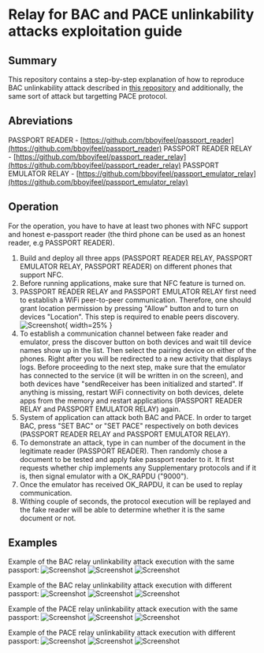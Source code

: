 # Relay for BAC and PACE unlinkability attacks exploitation guide

## Summary

This repository contains a step-by-step explanation of how to reproduce BAC unlinkability attack described in [this repository](https://github.com/ZDSmith/bac-protocol-unlinkability) and additionally, the same sort of attack but targetting PACE protocol.


## Abreviations

PASSPORT READER - [https://github.com/bboyifeel/passport_reader](https://github.com/bboyifeel/passport_reader)
PASSPORT READER RELAY - [https://github.com/bboyifeel/passport_reader_relay](https://github.com/bboyifeel/passport_reader_relay)
PASSPORT EMULATOR RELAY - [https://github.com/bboyifeel/passport_emulator_relay](https://github.com/bboyifeel/passport_emulator_relay)


## Operation

For the operation, you have to have at least two phones with NFC support and honest e-passport reader (the third phone can be used as an honest reader, e.g PASSPORT READER). 

1. Build and deploy all three apps (PASSPORT READER RELAY, PASSPORT EMULATOR RELAY, PASSPORT READER) on different phones that support NFC.
2. Before running applications, make sure that NFC feature is turned on.
3. PASSPORT READER RELAY and PASSPORT EMULATOR RELAY first need to establish a WiFi peer-to-peer communication. Therefore, one should grant location permission by pressing "Allow" button and to turn on devices "Location". This step is required to enable peers discovery.
![Screenshot](figs/bac_unlinkability_demo/location_permission_req.png "Reader/emulator relay location permission request"){ width=25% }
4. To establish a communication channel between fake reader and emulator, press the discover button on both devices and wait till device names show up in the list. Then select the pairing device on either of the phones. Right after you will be redirected to a new activity that displays logs. Before proceeding to the next step, make sure that the emulator has connected to the service (it will be written in on the screen), and both devices have "sendReceiver has been initialized and started". If anything is missing, restart WiFi connectivity on both devices, delete apps from the memory and restart applications (PASSPORT READER RELAY and PASSPORT EMULATOR RELAY) again.
5. System of application can attack both BAC and PACE. In order to target BAC, press "SET BAC" or "SET PACE" respectively on both devices (PASSPORT READER RELAY and PASSPORT EMULATOR RELAY).
6. To demonstrate an attack, type in can number of the document in the legitimate reader (PASSPORT READER). Then randomly chose a document to be tested and apply fake passport reader to it. It first requests whether chip implements any Supplementary protocols and if it is, then signal emulator with a OK\_RAPDU ("9000").
7. Once the emulator has received OK\_RAPDU, it can be used to replay communication.
8. Withing couple of seconds, the protocol execution will be replayed and the fake reader will be able to determine whether it is the same document or not.

## Examples

Example of the BAC relay unlinkability attack execution with the same passport:
![Screenshot](figs/bac_unlinkability_demo/bac_reader_relay_success.png "Fake reader")
![Screenshot](figs/bac_unlinkability_demo/bac_emulator_relay_success.png "Emulator")
![Screenshot](figs/bac_unlinkability_demo/bac_reader_success.jpg "Legitimate reader")

Example of the BAC relay unlinkability attack execution with different passport:
![Screenshot](figs/bac_unlinkability_demo/bac_reader_relay_fail.png "Fake reader")
![Screenshot](figs/bac_unlinkability_demo/bac_emulator_relay_fail.png "Emulator")
![Screenshot](figs/bac_unlinkability_demo/bac_reader_fail.jpg "Legitimate reader")

Example of the PACE relay unlinkability attack execution with the same passport:
![Screenshot](figs/pace_unlinkability_demo/fake_reader_the_same.png "Fake reader")
![Screenshot](figs/pace_unlinkability_demo/emulator_the_same.png "Emulator")
![Screenshot](figs/pace_unlinkability_demo/reader_the_same.jpg "Legitimate reader")

Example of the PACE relay unlinkability attack execution with different passport:
![Screenshot](figs/pace_unlinkability_demo/fake_reader_different.png "Fake reader")
![Screenshot](figs/pace_unlinkability_demo/emulator_different.png "Emulator")
![Screenshot](figs/pace_unlinkability_demo/reader_different.jpg "Legitimate reader")

